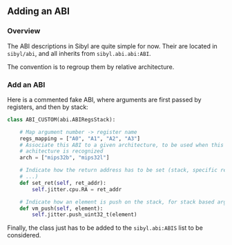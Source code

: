 Adding an ABI
-------------

### Overview

The ABI descriptions in Sibyl are quite simple for now.
Their are located in `sibyl/abi`, and all inherits from `sibyl.abi.abi:ABI`.

The convention is to regroup them by relative architecture.

### Add an ABI

Here is a commented fake ABI, where arguments are first passed by registers, and
then by stack:

```Python
class ABI_CUSTOM(abi.ABIRegsStack):

	# Map argument number -> register name
    regs_mapping = ["A0", "A1", "A2", "A3"]
	# Associate this ABI to a given architecture, to be used when this
	# achitecture is recognized
    arch = ["mips32b", "mips32l"]

	# Indicate how the return address has to be set (stack, specific register,
	# ...)
    def set_ret(self, ret_addr):
        self.jitter.cpu.RA = ret_addr

	# Indicate how an element is push on the stack, for stack based arguments
    def vm_push(self, element):
        self.jitter.push_uint32_t(element)
```

Finally, the class just has to be added to the `sibyl.abi:ABIS` list to be
considered.
